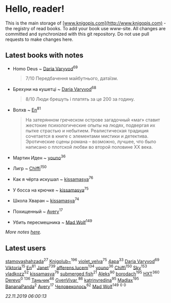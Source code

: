 # Hello, reader!
This is the main storage of [www.knigopis.com](http://www.knigopis.com) - the registry of read books.
To add your book use www-site. All changes are committed and synchronized with this git repository.
Do not use pull requests to make changes here.


## Latest books with notes
* Homo Deus ~ [Daria Varyvod](users/829/829893410524253-facebook)<sup>69</sup>
    > 7/10 Передбачення майбутнього, датаїзм.

* Брехуни на кушетці ~ [Daria Varyvod](users/829/829893410524253-facebook)<sup>68</sup>
    > 8/10 Люди брешуть і платять за це 200 за годину.

* Волхв ~ [En](users/333/333646551-vkontakte)<sup>81</sup>
    > На затерянном греческом острове загадочный «маг» ставит жестокие психологические опыты на людях, подвергая их пытке страстью и небытием. Реалистическая традиция сочетается в книге с элементами мистики и детектива. Эротические сцены романа – возможно, лучшее, что было написано о плотской любви во второй половине XX века.

* Мартин Иден ~ [youno](users/302/302928912-vkontakte)<sup>36</sup>

* Лигр ~ [Chiffi](users/105/105831994080785626680-google)<sup>150</sup>

* Как я чёрта искушал ~ [kissamasya](users/684/68439978-vkontakte)<sup>76</sup>

* У босса на крючке ~ [kissamasya](users/684/68439978-vkontakte)<sup>75</sup>

* Школа Хваран ~ [kissamasya](users/684/68439978-vkontakte)<sup>74</sup>

* Похищенный ~ [Avery](users/567/56734832-yandex)<sup>17</sup>

* Убить пересмешника ~ [Mad Wolf](users/947/94738840-vkontakte)<sup>149</sup>


_More notes [here](latest_books_with_notes.md)._


## Latest users
[stamovashahzada](users/310/310646815-vkontakte)<sup>27</sup> 
[Knigolub~](users/111/111878597279669641685-google)<sup>196</sup> 
[violet_velva](users/116/116961712580551399099-google)<sup>75</sup> 
[4apa](users/117/117392596378069249667-google)<sup>33</sup> 
[Daria Varyvod](users/829/829893410524253-facebook)<sup>69</sup> 
[Viktoria](users/270/270444099499-odnoklassniki)<sup>15</sup> 
[En](users/333/333646551-vkontakte)<sup>81</sup> 
[Janet](users/108/108113656204404967440-google)<sup>739</sup> 
[afferens.lucem](users/196/196071655-vkontakte)<sup>134</sup> 
[youno](users/302/302928912-vkontakte)<sup>36</sup> 
[Chiffi](users/105/105831994080785626680-google)<sup>150</sup> 
[Sky](users/118/118049897850017649660-google)<sup>153</sup> 
[vladkozz](users/572/57239276-vkontakte)<sup>52</sup> 
[kissamasya](users/684/68439978-vkontakte)<sup>76</sup> 
[submerged fish](users/471/471364154-yandex)<sup>21</sup> 
[Aleks](users/117/117835844513813219393-google)<sup>90</sup> 
[borodach](users/157/15706320-vkontakte)<sup>195</sup> 
[HXT](users/100/100002563462782-facebook)<sup>360</sup> 
[Derevo](users/109/109320293332154948707-google)<sup>0</sup> 
[](users/115/115826717712507836033-google)<sup>136</sup> 
[Таньчик](users/209/2096581563762610-facebook)<sup>46</sup> 
[GvenVivar ](users/158/158266434925901-facebook)<sup>86</sup> 
[katrinvredina](users/233/2336755-vkontakte)<sup>95</sup> 
[Madlax](users/158/158304782-vkontakte)<sup>195</sup> 
[BananaPanda](users/111/111366593862837434080-google)<sup>2</sup> 
[Avery](users/567/56734832-yandex)<sup>17</sup> 
[Человеколось](users/174/17475979687188177329-mailru)<sup>62</sup> 
[Mad Wolf](users/947/94738840-vkontakte)<sup>149</sup> 
[](users/248/248300842-vkontakte)<sup>0</sup> 
[](users/110/110877021460709820325-google)<sup>0</sup> 


_22.11.2019 06:00:13_

